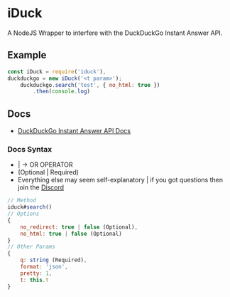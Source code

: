 # iDuck
A NodeJS Wrapper to interfere with the DuckDuckGo Instant Answer API.

## Example
```js
const iDuck = require('iduck'),
duckduckgo = new iDuck('<t param>');
    duckduckgo.search('test', { no_html: true })
        .then(console.log)
```

## Docs
* [DuckDuckGo Instant Answer API Docs](https://api.duckduckgo.com/api)
### Docs Syntax
* | -> OR OPERATOR
* (Optional | Required)
* Everything else may seem self-explanatory | if you got questions then join the [Discord](https://discord.gg/tqeyYrS43A)

```js
// Method
iduck#search()
// Options
{
    no_redirect: true | false (Optional),
    no_html: true | false (Optional)
}
// Other Params
{
    q: string (Required),
    format: 'json',
    pretty: 1,
    t: this.t
}
```